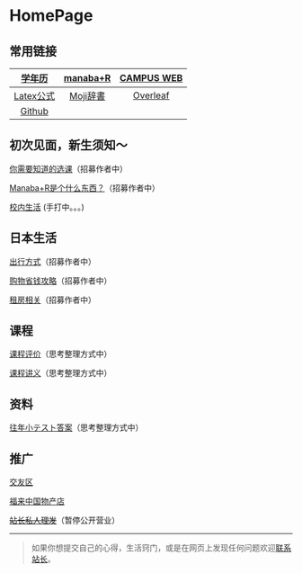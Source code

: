 # HomePage

## 常用链接

|[学年历](http://www.ritsumei.ac.jp/profile/info/calendar/)|[manaba+R](https://ct.ritsumei.ac.jp/ct/home)|[CAMPUS WEB](https://cw.ritsumei.ac.jp/campusweb/login.html)|
|:----:|:----:|:----:|
|[Latex公式](https://www.latexlive.com/home)|[Moji辞書](https://www.mojidict.com)|[Overleaf](https://www.overleaf.com/)|
|[Github](https://github.com/)|||

## 初次见面，新生须知～

[你需要知道的选课](https://luopzh.github.io/University-R/writting)（招募作者中）

[Manaba+R是个什么东西？](https://luopzh.github.io/University-R/writting)（招募作者中）

[校内生活](https://luopzh.github.io/University-R/writting) (手打中。。。)

## 日本生活

[出行方式](https://luopzh.github.io/University-R/writting)（招募作者中）

[购物省钱攻略](https://luopzh.github.io/University-R/writting)（招募作者中）

[租房相关](https://luopzh.github.io/University-R/writting)（招募作者中）

## 课程

[课程评价](https://luopzh.github.io/University-R/writting)（思考整理方式中）

[课程讲义](https://luopzh.github.io/University-R/writting)（思考整理方式中）

## 资料

[往年小テスト答案](https://luopzh.github.io/University-R/writting)（思考整理方式中）

## 推广

[交友区](https://luopzh.github.io/University-R/pages/makefriends)

[福来中国物产店](https://luopzh.github.io/University-R/pages/fulai)

[~~站长私人理发~~](https://luopzh.github.io/University-R/pages/lifa)（暂停公开营业）

------

>如果你想提交自己的心得，生活窍门，或是在网页上发现任何问题欢迎[联系站长](https://luopzh.github.io/University-R/pages/makefriends#001-%E7%AB%99%E9%95%BF)。
